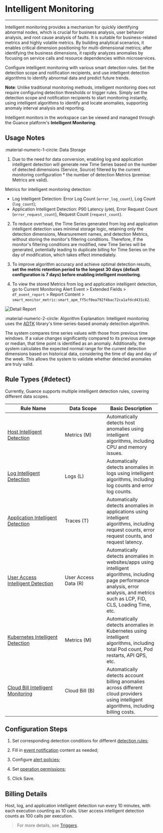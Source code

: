 # Intelligent Monitoring
---

Intelligent monitoring provides a mechanism for quickly identifying abnormal nodes, which is crucial for business analysis, user behavior analysis, and root cause analysis of faults. It is suitable for business-related metrics and highly volatile metrics. By building analytical scenarios, it enables critical dimension positioning for multi-dimensional metrics; after identifying the business dimensions, it rapidly analyzes anomalies by focusing on service calls and resource dependencies within microservices.

Configure intelligent monitoring with various smart detection rules. Set the detection scope and notification recipients, and use intelligent detection algorithms to identify abnormal data and predict future trends.

**Note**: Unlike traditional monitoring methods, intelligent monitoring does not require configuring detection thresholds or trigger rules. Simply set the detection scope and notification recipients to start monitoring instantly, using intelligent algorithms to identify and locate anomalies, supporting anomaly interval analysis and reporting.

Intelligent monitors in the workspace can be viewed and managed through the Guance platform's **Intelligent Monitoring**.

## Usage Notes

:material-numeric-1-circle: Data Storage

1. Due to the need for data conversion, enabling log and application intelligent detection will generate new Time Series based on the number of detected dimensions (Service, Source) filtered by the current monitoring configuration * the number of detection Metrics (premise: Metrics are valid).

Metrics for intelligent monitoring detection:

- Log Intelligent Detection: Error Log Count (`error_log_count`), Log Count (`log_count`);
- Application Intelligent Detection: P90 Latency (`p90`), Error Request Count (`error_request_count`), Request Count (`request_count`).

2. To reduce overhead, the Time Series generated from log and application intelligent detection uses minimal storage logic, retaining only the detection dimensions, Mearsurement names, and detection Metrics, without storing the monitor's filtering conditions. Therefore, if the monitor's filtering conditions are modified, new Time Series will be generated, potentially leading to duplicate billing for Time Series on the day of modification, which takes effect immediately.

3. To improve algorithm accuracy and achieve optimal detection results, **set the metric retention period to the longest 30 days (default configuration is 7 days) before enabling intelligent monitoring**.

4. To view the stored Metrics from log and application intelligent detection, go to Current Monitoring Alert Event > Extended Fields > `df_event_report` > Report Content > `smart_monitor_metric:smart_apm_ff5cf0ea792f4bac72ca1afdcd431c82`.

![Detail Report](../img/detail-report.png)

:material-numeric-2-circle: Algorithm Explanation: Intelligent monitoring uses the [ADTK](https://adtk.readthedocs.io/en/stable/install.html) library's time-series-based anomaly detection algorithm.

The system compares time series values with those from previous time windows. If a value changes significantly compared to its previous average or median, that time point is identified as an anomaly. Additionally, the system calculates the expected normal range for the current detection dimensions based on historical data, considering the time of day and day of the week. This allows the system to validate whether detected anomalies are truly valid.

## Rule Types {#detect}

Currently, Guance supports multiple intelligent detection rules, covering different data scopes.

| <div style="width: 170px">Rule Name</div> | <div style="width: 120px">Data Scope</div> | Basic Description |
| --- | --- | --- |
| [Host Intelligent Detection](./host-intelligent-detection.md) | Metrics (M) | Automatically detects host anomalies using intelligent algorithms, including CPU and memory issues. |
| [Log Intelligent Detection](./log-intelligent-monitoring.md) | Logs (L) | Automatically detects anomalies in logs using intelligent algorithms, including log counts and error log counts. |
| [Application Intelligent Detection](./application-intelligent-detection.md) | Traces (T) | Automatically detects anomalies in applications using intelligent algorithms, including request counts, error request counts, and request latency. |
| [User Access Intelligent Detection](./rum-intelligent-detection.md) | User Access Data (R) | Automatically detects anomalies in websites/apps using intelligent algorithms, including page performance analysis, error analysis, and metrics such as LCP, FID, CLS, Loading Time, etc. |
| [Kubernetes Intelligent Detection](./k8s.md) | Metrics (M) | Automatically detects anomalies in Kubernetes using intelligent algorithms, including total Pod count, Pod restarts, API QPS, etc. |
| [Cloud Bill Intelligent Monitoring](./cloud-bill-detection.md) | Cloud Bill (B) | Automatically detects account billing anomalies across different cloud providers using intelligent algorithms, including billing costs. |

## Configuration Steps

1. Set corresponding detection conditions for different [detection rules](#detect);

2. Fill in [event notification](../monitor/monitor-rule.md#notice) content as needed;
3. Configure [alert policies](../monitor/monitor-rule.md#alert);
4. Set [operation permissions](../monitor/monitor-rule.md#permission);
5. Click Save.

## Billing Details

Host, log, and application intelligent detection run every 10 minutes, with each execution counting as 10 calls. User access intelligent detection counts as 100 calls per execution.

> For more details, see [Triggers](../../billing-method/billing-item.md#trigger).